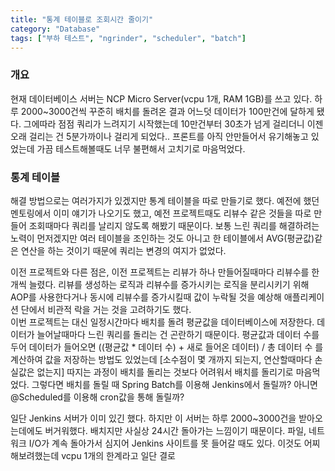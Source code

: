 ```yaml
---
title: "통계 테이블로 조회시간 줄이기"
category: "Database"
tags: ["부하 테스트", "ngrinder", "scheduler", "batch"]
---
```


### 개요

 현재 데이터베이스 서버는 NCP Micro Server(vcpu 1개, RAM 1GB)를 쓰고 있다. 하루 2000~3000건씩 꾸준히 배치를 돌려온 결과 어느덧 데이터가 100만건에 달하게 됐다. 그에따라 점점 쿼리가 느려지기 시작했는데 10만건부터 30초가 넘게 걸리더니 이젠 오래 걸리는 건 5분가까이나 걸리게 되었다.. 프론트를 아직 안만들어서 유기해놓고 있었는데 가끔 테스트해볼때도 너무 불편해서 고치기로 마음먹었다.

 ### 통계 테이블

  해결 방법으로는 여러가지가 있겠지만 통계 테이블을 따로 만들기로 했다. 예전에 했던 멘토링에서 이미 얘기가 나오기도 했고, 예전 프로젝트때도 리뷰수 같은 것들을 따로 만들어 조회때마다 쿼리를 날리지 않도록 해봤기 때문이다. 보통 느린 쿼리를 해결하려는 노력이 먼저겠지만 여러 테이블을 조인하는 것도 아니고 한 테이블에서 AVG(평균값)같은 연산을 하는 것이기 때문에 쿼리는 변경의 여지가 없었다.   

  이전 프로젝트와 다른 점은, 이전 프로젝트는 리뷰가 하나 만들어질때마다 리뷰수를 한 개씩 늘렸다. 리뷰를 생성하는 로직과 리뷰수를 증가시키는 로직을 분리시키기 위해 AOP를 사용한다거나 동시에 리뷰수를 증가시킬때 값이 누락될 것을 예상해 애플리케이션 단에서 비관적 락을 거는 것을 고려하기도 했다.   
  이번 프로젝트는 대신 일정시간마다 배치를 돌려 평균값을 데이터베이스에 저장한다. 데이터가 늘어날때마다 느린 쿼리를 돌리는 건 곤란하기 때문이다. 평균값과 데이터 수를 두어 데이터가 들어오면 ((평균값 * 데이터 수) + 새로 들어온 데이터) / 총 데이터 수 를 계산하여 값을 저장하는 방법도 있었는데 [소수점이 몇 개까지 되는지, 연산할때마다 손실값은 없는지] 따지는 과정이 배치를 돌리는 것보다 어려워서 배치를 돌리기로 마음먹었다. 그렇다면 배치를 돌릴 때 Spring Batch를 이용해 Jenkins에서 돌릴까? 아니면 @Scheduled를 이용해 cron값을 통해 돌릴까?   

  일단 Jenkins 서버가 이미 있긴 했다. 하지만 이 서버는 하루 2000~3000건을 받아오는데에도 버거워했다. 배치지만 사실상 24시간 돌아가는 느낌이기 때문이다. 파일, 네트워크 I/O가 계속 돌아가서 심지어 Jenkins 사이트를 못 들어갈 때도 있다. 이것도 어찌 해보려했는데 vcpu 1개의 한계라고 일단  결로
